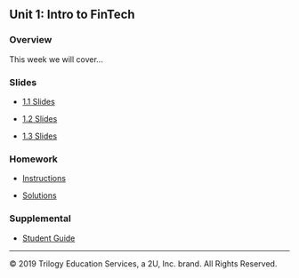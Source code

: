 ## Unit 1: Intro to FinTech

### Overview

This week we will cover...

### Slides

* [1.1 Slides](https://docs.google.com/presentation/d/1DtlgJAEu7S5ucGfMdaISOqjrn2QNyE-CeTU5cKC0DcE/edit?usp=sharing)

* [1.2 Slides](https://docs.google.com/presentation/d/1_7OIXTJY_Yli-E9KO7n4ZlGcylu9IMEsvJuFkhYivpc/edit?usp=sharing)

* [1.3 Slides](https://docs.google.com/presentation/d/1P0c6TeZQV_mDRgDVZEYZbu2p-kiGbe7lpO4bElLYTxk/edit?usp=sharing)

### Homework

* [Instructions](../../02-Homework/01-FinTech/Instructions/README.md)

* [Solutions](../../02-Homework/01-FinTech/Solutions/)

### Supplemental

* [Student Guide](Supplemental/StudentGuide.md)

- - -

© 2019 Trilogy Education Services, a 2U, Inc. brand. All Rights Reserved.
